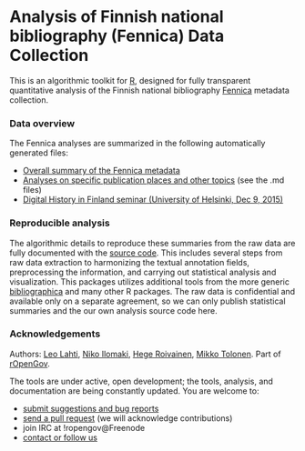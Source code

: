 Analysis of Finnish national bibliography (Fennica) Data Collection
============================================

This is an algorithmic toolkit for [R](http://r-project.org), designed for fully transparent quantitative analysis of the Finnish national bibliography [Fennica](http://www.kansalliskirjasto.fi/kirjastoala/fennica.html) metadata collection.


### Data overview

The Fennica analyses are summarized in the following automatically generated files:

 * [Overall summary of the Fennica metadata](https://github.com/rOpenGov/fennica/blob/master/inst/examples/summary.md)
 * [Analyses on specific publication places and other topics](https://github.com/rOpenGov/fennica/tree/master/inst/examples) (see the .md files)
 * [Digital History in Finland seminar (University of Helsinki, Dec 9, 2015)](https://github.com/rOpenGov/fennica/blob/master/inst/examples/20151209-HelsinkiDH.md) 


### Reproducible analysis

The algorithmic details to reproduce these summaries from the raw data
are fully documented with the [source
code](https://github.com/rOpenGov/fennica/blob/master/inst/examples/summary.md). This
includes several steps from raw data extraction to harmonizing the
textual annotation fields, preprocessing the information, and carrying
out statistical analysis and visualization. This packages utilizes
additional tools from the more generic
[bibliographica](https://github.com/rOpenGov/bibliographica) and many
other R packages. The raw data is confidential and available only on a
separate agreement, so we can only publish statistical summaries and
the our own analysis source code here.


### Acknowledgements

Authors: [Leo Lahti](https://github.com/antagomir/), [Niko Ilomaki](https://github.com/NVI/), [Hege Roivainen](hegroiva), [Mikko Tolonen](https://github.com/orgs/rOpenGov/people/tolonen). Part of [rOpenGov](http://ropengov.github.io/).

The tools are under active, open development; the tools, analysis, and documentation are being constantly updated. You are welcome to:
  * [submit suggestions and bug reports](https://github.com/ropengov/fennica/issues)
  * [send a pull request](https://github.com/ropengov/fennica/) (we will acknowledge contributions)
  * join IRC at !ropengov@Freenode
  * [contact or follow us](http://ropengov.github.io/contribute/)




